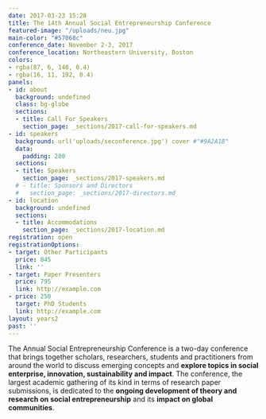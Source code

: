 ```yaml
---
date: 2017-03-23 15:28
title: The 14th Annual Social Entrepreneurship Conference
featured-image: "/uploads/neu.jpg"
main-color: "#57068c"
conference_date: November 2-3, 2017
conference_location: Northeastern University, Boston
colors:
- rgba(87, 6, 140, 0.4)
- rgba(16, 11, 192, 0.4)
panels:
- id: about
  background: undefined
  class: bg-globe
  sections:
  - title: Call For Speakers
    section_page: _sections/2017-call-for-speakers.md
- id: speakers
  background: url('uploads/seconference.jpg') cover #"#9A2A1B"
  data:
    padding: 200
  sections:
  - title: Speakers
    section_page: _sections/2017-speakers.md
  # - title: Sponsors and Directors
  #   section_page: _sections/2017-directors.md
- id: location
  background: undefined
  sections:
  - title: Accommodations
    section_page: _sections/2017-location.md
registration: open
registrationOptions:
- target: Other Participants
  price: 845
  link: ''
- target: Paper Presenters
  price: 795
  link: http://example.com
- price: 250
  target: PhD Students
  link: http://example.com
layout: years2
past: ''
---
```



The Annual Social Entrepreneurship Conference is a two-day conference that brings together scholars, researchers, students and practitioners from around the world to discuss emerging concepts and **explore topics in social enterprise, innovation, sustainability and impact**. The conference, the largest academic gathering of its kind in terms of research paper submissions, is dedicated to the **ongoing development of theory and research on social entrepreneurship** and its **impact on global communities**.
